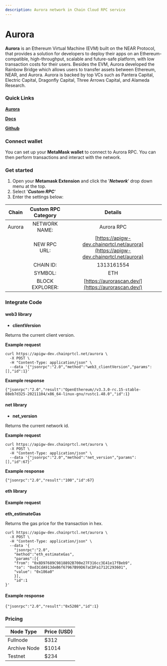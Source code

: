 ```yaml
---
description: Aurora network in Chain Cloud RPC service
---
```


# Aurora

**Aurora** is an Ethereum Virtual Machine (EVM) built on the NEAR Protocol, that provides a solution for developers to deploy their apps on an Ethereum-compatible, high-throughput, scalable and future-safe platform, with low transaction costs for their users. Besides the EVM, Aurora developed the Rainbow Bridge which allows users to transfer assets between Ethereum, NEAR, and Aurora. Aurora is backed by top VCs such as Pantera Capital, Electric Capital, Dragonfly Capital, Three Arrows Capital, and Alameda Research.

### **Quick Links**[​](https://docs.chain.com/docs/cloud/supported-chains/aurora#quick-links) <a href="#quick-links" id="quick-links"></a>

****[**Aurora**](https://aurora.dev/)****

****[**Docs​**](https://doc.aurora.dev/)****

****[**Github**](https://github.com/AstarNetwork)****

### Connect wallet[​](https://docs.chain.com/docs/cloud/supported-chains/aurora/#connect-wallet) <a href="#connect-wallet" id="connect-wallet"></a>

You can set up your **MetaMask wallet** to connect to Aurora RPC. You can then perform transactions and interact with the network.

### Get started[​](https://docs.chain.com/docs/cloud/supported-chains/aurora/#get-started) <a href="#get-started" id="get-started"></a>

1. Open your **Metamask Extension** and click the '_**Network**_' drop down menu at the top.
2. Select '_**Custom RPC**_'
3. Enter the settings below:

| Chain  | Custom RPC Category |                                      Details                                       |
| :----: | :-----------------: | :--------------------------------------------------------------------------------: |
| Aurora |    NETWORK NAME:    |                                     Aurora RPC                                     |
|        |    NEW RPC URL:     | [https://apigw-dev.chainprtcl.net/aurora](https://apigw-dev.chainprtcl.net/aurora) |
|        |      CHAIN ID:      |                                     1313161554                                     |
|        |       SYMBOL:       |                                        ETH                                         |
|        |   BLOCK EXPLORER:   |                 [https://aurorascan.dev/](https://aurorascan.dev/)                 |

### Integrate Code[​](https://docs.chain.com/docs/cloud/supported-chains/aurora/#gnosis-1) <a href="#gnosis-1" id="gnosis-1"></a>

#### web3 library[​](https://docs.chain.com/docs/cloud/supported-chains/aurora/#web3-library) <a href="#web3-library" id="web3-library"></a>

* **clientVersion**

Returns the current client version.

**Example request**[**​**](https://docs.chain.com/docs/cloud/supported-chains/aurora/#example-request)

```
curl https://apigw-dev.chainprtcl.net/aurora \
  -X POST \
  -H "Content-Type: application/json" \
  --data '{"jsonrpc":"2.0","method":"web3_clientVersion","params":[],"id":1}'
```

**Example response**[**​**](https://docs.chain.com/docs/cloud/supported-chains/aurora/#example-response)

```
{"jsonrpc":"2.0","result":"OpenEthereum//v3.3.0-rc.15-stable-88eb7d325-20211104/x86_64-linux-gnu/rustc1.48.0","id":1}
```

#### net library[​](https://docs.chain.com/docs/cloud/supported-chains/aurora/#net-library) <a href="#net-library" id="net-library"></a>

* **net\_version**

Returns the current network id.

**Example request**[**​**](https://docs.chain.com/docs/cloud/supported-chains/aurora/#example-request-1)

```
curl https://apigw-dev.chainprtcl.net/aurora \
  -X POST \
  -H "Content-Type: application/json" \
  --data '{"jsonrpc":"2.0","method":"net_version","params":[],"id":67}'
```

**Example response**[**​**](https://docs.chain.com/docs/cloud/supported-chains/aurora/#example-response-1)

```
{"jsonrpc":"2.0","result":"100","id":67}
```

#### eth library[​](https://docs.chain.com/docs/cloud/supported-chains/aurora/#eth-library) <a href="#eth-library" id="eth-library"></a>

#### Example request[​](https://docs.chain.com/docs/cloud/supported-chains/aurora/#example-request-2) <a href="#example-request-2" id="example-request-2"></a>

**eth\_estimateGas**

Returns the gas price for the transaction in hex.

```
curl https://apigw-dev.chainprtcl.net/aurora \
  -X POST \
  -H "Content-Type: application/json" \
  --data '{
    "jsonrpc":"2.0",
    "method":"eth_estimateGas",
    "params":[{
    "from": "0x8D97689C9818892B700e27F316cc3E41e17fBeb9",
    "to": "0xd3CdA913deB6f67967B99D67aCDFa1712C293601",
    "value": "0x186a0"
    }],
    "id":1
}'
```

#### Example response[​](https://docs.chain.com/docs/cloud/supported-chains/aurora/#example-response-2) <a href="#example-response-2" id="example-response-2"></a>

```
{"jsonrpc":"2.0","result":"0x5208","id":1}
```

### Pricing[​](https://docs.chain.com/docs/cloud/supported-chains/aurora/#pricing) <a href="#pricing" id="pricing"></a>

| Node Type             | Price (USD)          |
| --------------------- | ---------------------|
| Fullnode              | $312                 |
| Archive Node          | $1014                |
| Testnet               | $234                 |